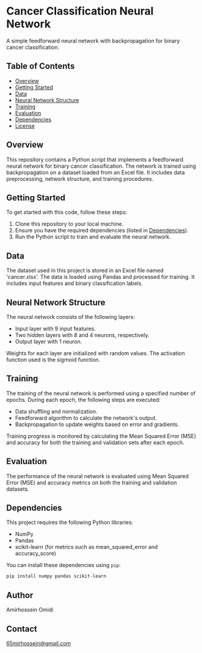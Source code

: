 # Cancer Classification Neural Network

A simple feedforward neural network with backpropagation for binary cancer classification.

## Table of Contents
- [Overview](#overview)
- [Getting Started](#getting-started)
- [Data](#data)
- [Neural Network Structure](#neural-network-structure)
- [Training](#training)
- [Evaluation](#evaluation)
- [Dependencies](#dependencies)
- [License](#license)

## Overview

This repository contains a Python script that implements a feedforward neural network for binary cancer classification. The network is trained using backpropagation on a dataset loaded from an Excel file. It includes data preprocessing, network structure, and training procedures.

## Getting Started

To get started with this code, follow these steps:

1. Clone this repository to your local machine.
2. Ensure you have the required dependencies (listed in [Dependencies](#dependencies)).
3. Run the Python script to train and evaluate the neural network.

## Data

The dataset used in this project is stored in an Excel file named 'cancer.xlsx'. The data is loaded using Pandas and processed for training. It includes input features and binary classification labels.

## Neural Network Structure

The neural network consists of the following layers:
- Input layer with 9 input features.
- Two hidden layers with 8 and 4 neurons, respectively.
- Output layer with 1 neuron.

Weights for each layer are initialized with random values. The activation function used is the sigmoid function.

## Training

The training of the neural network is performed using a specified number of epochs. During each epoch, the following steps are executed:
- Data shuffling and normalization.
- Feedforward algorithm to calculate the network's output.
- Backpropagation to update weights based on error and gradients.

Training progress is monitored by calculating the Mean Squared Error (MSE) and accuracy for both the training and validation sets after each epoch.

## Evaluation

The performance of the neural network is evaluated using Mean Squared Error (MSE) and accuracy metrics on both the training and validation datasets.

## Dependencies

This project requires the following Python libraries:

- NumPy
- Pandas
- scikit-learn (for metrics such as mean_squared_error and accuracy_score)

You can install these dependencies using `pip`:

```bash
pip install numpy pandas scikit-learn
```

## Author
Amirhossein Omidi

## Contact
65mirhossein@gmail.com

